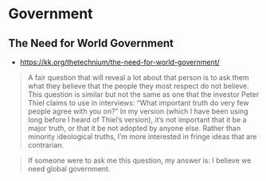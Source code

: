 # Government


## The Need for World Government

* https://kk.org/thetechnium/the-need-for-world-government/

> A fair question that will reveal a lot about that person is to ask them what they believe that the people they most respect do not believe. This question is similar but not the same as one that the investor Peter Thiel claims to use in interviews: “What important truth do very few people agree with you on?” In my version (which I have been using long before I heard of Thiel’s version), it’s not important that it be a major truth, or that it be not adopted by anyone else. Rather than minority ideological truths, I’m more interested in fringe ideas that are contrarian.

> If someone were to ask me this question, my answer is: I believe we need global government.
